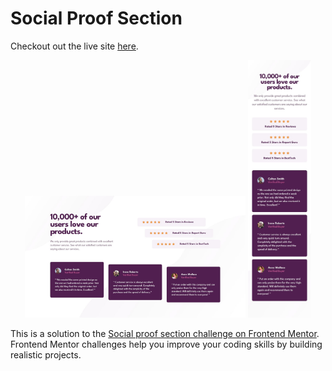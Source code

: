 # Social Proof Section

Checkout out the live site [here](https://elorenn.github.io/social-proof-section/).

<p align="center">
  <img src="/design/desktop-design.jpg" alt="Social Proof Section Desktop" width="70%">
  <img src="/design/mobile-design.jpg" alt="Social Proof Section Mobile" width="20%">
</p>

This is a solution to the [Social proof section challenge on Frontend Mentor](https://www.frontendmentor.io/challenges/social-proof-section-6e0qTv_bA). Frontend Mentor challenges help you improve your coding skills by building realistic projects.
